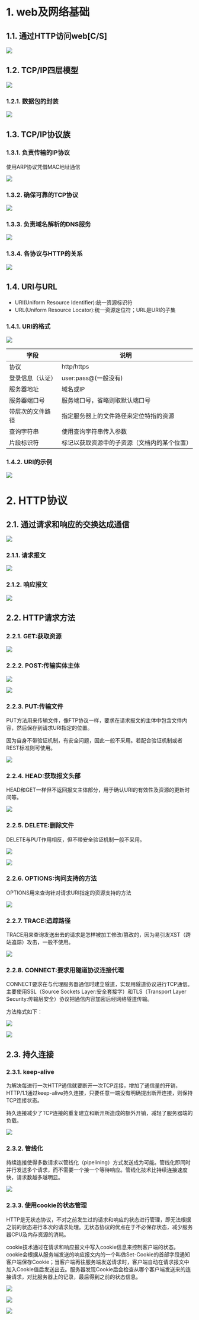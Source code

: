 # 1. web及网络基础

## 1.1. 通过HTTP访问web[C/S]

![](1.1.png)

## 1.2. TCP/IP四层模型

![](1.2.png)

### 1.2.1. 数据包的封装

![](1.2.1.png)

## 1.3. TCP/IP协议族

### 1.3.1. 负责传输的IP协议

使用ARP协议凭借MAC地址通信

![](1.3.1.png)

### 1.3.2. 确保可靠的TCP协议

![](1.3.2.png)

### 1.3.3. 负责域名解析的DNS服务

![](1.3.3.png)

### 1.3.4. 各协议与HTTP的关系

![](1.3.4.png)

## 1.4. URI与URL

- URI(Uniform Resource Identifier):统一资源标识符
- URL(Uniform Resource Locator):统一资源定位符；URL是URI的子集

### 1.4.1. URI的格式

![](1.4.1.png)

| 字段             | 说明                                         |
| ---------------- | -------------------------------------------- |
| 协议             | http/https                                   |
| 登录信息（认证） | user:pass@(一般没有)                         |
| 服务器地址       | 域名或IP                                     |
| 服务器端口号     | 服务端口号，省略则取默认端口号               |
| 带层次的文件路径 | 指定服务器上的文件路径来定位特指的资源       |
| 查询字符串       | 使用查询字符串传入参数                       |
| 片段标识符       | 标记以获取资源中的子资源（文档内的某个位置） |

### 1.4.2. URI的示例

![](1.4.2.png)

# 2. HTTP协议

## 2.1. 通过请求和响应的交换达成通信

![](2.1.png)

### 2.1.1. 请求报文

![](2.1.1.png)

### 2.1.2. 响应报文

![](2.1.2.png)

## 2.2. HTTP请求方法

### 2.2.1. GET:获取资源

![](2.2.1.png)

### 2.2.2. POST:传输实体主体

![](2.2.2.1.png)

![](2.2.2.2.png)

### 2.2.3. PUT:传输文件

PUT方法用来传输文件，像FTP协议一样，要求在请求报文的主体中包含文件内容，然后保存到请求URI指定的位置。

因为自身不带验证机制，有安全问题，因此一般不采用。若配合验证机制或者REST标准则可使用。

![](2.2.3.png)

### 2.2.4. HEAD:获取报文头部

HEAD和GET一样但不返回报文主体部分，用于确认URI的有效性及资源的更新时间等。

![](2.2.4.png)

### 2.2.5. DELETE:删除文件

DELETE与PUT作用相反，但不带安全验证机制一般不采用。

![](2.2.5.1.png)

![](2.2.5.2.png)

### 2.2.6. OPTIONS:询问支持的方法

OPTIONS用来查询针对请求URI指定的资源支持的方法

![](2.2.6.png)

### 2.2.7. TRACE:追踪路径

TRACE用来查询发送出去的请求是怎样被加工修改/篡改的，因为易引发XST（跨站追踪）攻击，一般不使用。

![](2.2.7.png)

### 2.2.8. CONNECT:要求用隧道协议连接代理

CONNECT要求在与代理服务器通信时建立隧道，实现用隧道协议进行TCP通信。主要使用SSL（Source Sockets Layer:安全套接字）和TLS（Transport Layer Security:传输层安全）协议把通信内容加密后经网络隧道传输。

方法格式如下：

![](2.2.8.1.png)

![](2.2.8.2.png)

## 2.3. 持久连接

### 2.3.1. keep-alive

为解决每进行一次HTTP通信就要断开一次TCP连接，增加了通信量的开销，HTTP/1.1通过keep-alive持久连接，只要任意一端没有明确提出断开连接，则保持TCP连接状态。

持久连接减少了TCP连接的重复建立和断开所造成的额外开销，减轻了服务器端的负载。

![](2.3.1.png)

### 2.3.2. 管线化

持续连接使得多数请求以管线化（pipelining）方式发送成为可能。管线化即同时并行发送多个请求，而不需要一个接一个等待响应。管线化技术比持续连接速度快，请求数越多越明显。

![](2.3.2.png)

### 2.3.3. 使用cookie的状态管理

HTTP是无状态协议，不对之前发生过的请求和响应的状态进行管理，即无法根据之前的状态进行本次的请求处理。无状态协议的优点在于不必保存状态，减少服务器CPU及内存资源的消耗。

cookie技术通过在请求和响应报文中写入cookie信息来控制客户端的状态。cookie会根据从服务端发送的响应报文内的一个叫做Set-Cookie的首部字段通知客户端保存Cookie；当客户端再往服务端发送请求时，客户端自动在请求报文中加入Cookie值后发送出去。服务器发现Cookie后会检查从哪个客户端发送来的连接请求，对比服务器上的记录，最后得到之前的状态信息。

![](2.3.3.png)

![](2.3.3.2.png)

![](2.3.3.3.png)
